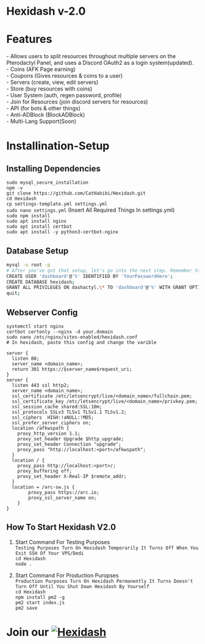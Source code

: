 # Hexidash v-2.0

<h1>Features</h1>
- Allows users to split resources throughout multiple servers on the Pterodactyl Panel, and uses a Discord OAuth2 as a login system(updated).<br>
- Coins (AFK Page earning)<br>
- Coupons (Gives resources & coins to a user)<br>
- Servers (create, view, edit servers)<br>
- Store (buy resources with coins)<br>
- User System (auth, regen password, profile)<br>
- Join for Resources (join discord servers for resources)<br>
- API (for bots & other things)<br>
- Anti-ADBlock (BlockADBlock)<br>
- Multi-Lang Support(Soon)<br>

# Installination-Setup

<h2>Installing Dependencies</h2>


















`sudo mysql_secure_installation`<br>
`npm -v`<br>
`git clone https://github.com/CatHabibi/Hexidash.git`<br>
`cd Hexidash`<br>
`cp settings-template.yml settings.yml` <br>
`sudo nano settings.yml` (Insert All Required Things In settings.yml)<br>
`sudo npm install`<br>
`sudo apt install nginx`<br>
`sudo apt install certbot`<br>
`sudo apt install -y python3-certbot-nginx`

<h2>Database Setup</h2>

```Bash
mysql -u root -p
# After you've got that setup, let's go into the next step. Remember to change 'YourPasswordHere' with a secure password.
CREATE USER 'dashboard'@'%' IDENTIFIED BY 'YourPasswordHere';
CREATE DATABASE hexidash;
GRANT ALL PRIVILEGES ON dashactyl.\* TO 'dashboard'@'%' WITH GRANT OPTION;
quit;
```

<h2>Webserver Config</h2>

`systemctl start nginx`<br>
`certbot certonly --nginx -d your.domain`<br>
`sudo nano /etc/nginx/sites-enabled/hexidash.conf`<br>
`# In hexidash, paste this config and change the varible `

```Nginx
server {
  listen 80;
  server_name <domain_name>;
  return 301 https://$server_name$request_uri;
}
server {
  listen 443 ssl http2;
  server_name <domain_name>;
  ssl_certificate /etc/letsencrypt/live/<domain_name>/fullchain.pem;
  ssl_certificate_key /etc/letsencrypt/live/<domain_name>/privkey.pem;
  ssl_session_cache shared:SSL:10m;
  ssl_protocols SSLv3 TLSv1 TLSv1.1 TLSv1.2;
  ssl_ciphers  HIGH:!aNULL:!MD5;
  ssl_prefer_server_ciphers on;
  location /afkwspath {
    proxy_http_version 1.1;
    proxy_set_header Upgrade $http_upgrade;
    proxy_set_header Connection "upgrade";
    proxy_pass "http://localhost:<port>/afkwspath";
  }
  location / {
    proxy_pass http://localhost:<port>/;
    proxy_buffering off;
    proxy_set_header X-Real-IP $remote_addr;
  }
  location = /arc-sw.js {
        proxy_pass https://arc.io;
        proxy_ssl_server_name on;
    }
}
```

<h2>How To Start Hexidash V2.0</h2>

1. Start Command For Testing Purposes<br>
   `Testing Purposes Turn On Hexidash Temporarily It Turns Off When You Exit SSH Of Your VPS/Dedi`<br>
   `cd Hexidash`<br>
   `node .`<br>

2. Start Command For Production Puropses<br>
   `Production Purposes Turn On Hexidash Permanently It Turns Doesn't Turn Off Until You Shut Down Hexidash By Yourself`<br>
   `cd Hexidash`<br>
   `npm install pm2 -g`<br>
   `pm2 start index.js`<br>
   `pm2 save`

# Join our [![Hexidash](https://img.shields.io/badge/Hexidash-Support%20Server-7289da.svg)](https://discord.gg/sPBE2Vcdff)
